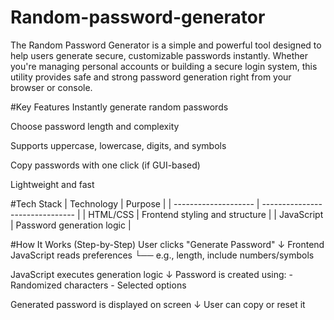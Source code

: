 ﻿# Random-password-generator
The Random Password Generator is a simple and powerful tool designed to help users generate secure, customizable passwords instantly. Whether you're managing personal accounts or building a secure login system, this utility provides safe and strong password generation right from your browser or console.

#Key Features
 Instantly generate random passwords

 Choose password length and complexity

 Supports uppercase, lowercase, digits, and symbols

 Copy passwords with one click (if GUI-based)

 Lightweight and fast

 #Tech Stack
 | Technology           | Purpose                         |
| -------------------- | ------------------------------- |
| HTML/CSS             | Frontend styling and structure  |
| JavaScript           | Password generation logic       |

#How It Works (Step-by-Step)
User clicks "Generate Password"
    ↓
Frontend JavaScript reads preferences
    └── e.g., length, include numbers/symbols

JavaScript executes generation logic
    ↓
Password is created using:
    - Randomized characters
    - Selected options

Generated password is displayed on screen
    ↓
User can copy or reset it

